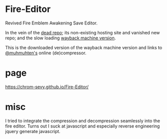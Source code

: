 # Fire-Editor
Revived Fire Emblem Awakening Save Editor.

In the vein of the [dead repo](https://github.com/adenine-dev/fire-editor); its non-existing hosting site and vanished new repo; and the slow loading [wayback machine version](https://web.archive.org/web/20210712161746/https://alexa-griffin.github.io/fire-editor2/#).

This is the downloaded version of the wayback machine version and links to [@muhmuhten's](https://github.com/muhmuhten) online (de)compressor.

# page

https://chrom-sevy.github.io/Fire-Editor/

# misc

I tried to integrate the compression and decompression seamlessly into the fire editor. Turns out I suck at javascript and especially reverse engineering jquery generate javascript.